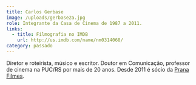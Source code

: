 ```yaml
---
title: Carlos Gerbase
image: /uploads/gerbase2a.jpg
role: Integrante da Casa de Cinema de 1987 a 2011.
links:
  - title: Filmografia no IMDB
    url: http://us.imdb.com/name/nm0314068/
category: passado
---
```

Diretor e roteirista, músico e escritor. Doutor em Comunicação, professor de cinema na PUC/RS por mais de 20 anos. Desde 2011 é sócio da [Prana Filmes](http://www.pranafilmes.com.br/).